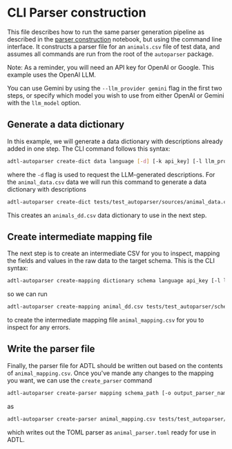 # CLI Parser construction

This file describes how to run the same parser generation pipeline as described in the
[parser construction](example) notebook, but using the command line interface. It
constructs a parser file for an `animals.csv` file of test data, and assumes all commands
are run from the root of the `autoparser` package.

Note: As a reminder, you will need an API key for OpenAI or Google. This example uses the OpenAI LLM.

You can use Gemini by using the `--llm_provider gemini` flag in the first two steps, or specify which model you
wish to use from either OpenAI or Gemini with the `llm_model` option.

## Generate a data dictionary
In this example, we will generate a data dictionary with descriptions already added in one step. The CLI command follows this syntax:


```bash
adtl-autoparser create-dict data language [-d] [-k api_key] [-l llm_provider] [-m llm_model] [-c config_file] [-o output_name]
```
where the `-d` flag is used to request the LLM-generated descriptions. For the
`animal_data.csv` data we will run this command to generate a data dictionary
with descriptions

```bash
adtl-autoparser create-dict tests/test_autoparser/sources/animal_data.csv "fr" -d -k $OPENAI_API_KEY -c tests/test_autoparser/test_config.toml -o "animal_dd"
```
This creates an `animals_dd.csv` data dictionary to use in the next step.

## Create intermediate mapping file
The next step is to create an intermediate CSV for you to inspect, mapping the fields and values in the raw data to the target schema. This is the CLI syntax:

```bash
adtl-autoparser create-mapping dictionary schema language api_key [-l llm_provider] [-m llm_model] [-c config_file] [-o output_name]
```
so we can run
```bash
adtl-autoparser create-mapping animal_dd.csv tests/test_autoparser/schemas/animals.schema.json "fr" $OPENAI_API_KEY -c tests/test_autoparser/test_config.toml -o animal_mapping
```
to create the intermediate mapping file `animal_mapping.csv` for you to inspect for any errors.

## Write the parser file
Finally, the parser file for ADTL should be written out based on the contents of `animal_mapping.csv`. Once you've mande any changes to the mapping you want, we can use the `create_parser` command

```bash
adtl-autoparser create-parser mapping schema_path [-o output_parser_name] [--description parser_description] [-c config_file]
```
as
```bash
adtl-autoparser create-parser animal_mapping.csv tests/test_autoparser/schemas -o animal_parser -c tests/test_autoparser/test_config.toml
```
which writes out the TOML parser as `animal_parser.toml` ready for use in ADTL.
